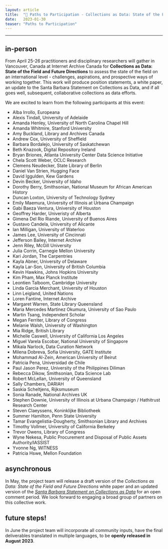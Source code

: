 ```yaml
---
layout: article
title:  "🧭 Paths to Participation - Collections as Data: State of the Field and Future Directions 🧭"
date:   2023-01-30 
teaser: "Paths to Participation"
---
```

---

## in-person

From April 25-26 practitioners and disciplinary researchers will gather in Vancouver, Canada at Internet Archive Canada for **Collections as Data: State of the Field and Future Directions** to assess the state of the field on an international level - challenges, aspirations, and prospective ways of working together. This work will produce position statements, a white paper, an update to the Santa Barbara Statement on Collections as Data, and if all goes well, subsequent, collaborative collections as data efforts. 

We are excited to learn from the following participants at this event:

- Alba Irrollo, Europeana
- Alexis Tindall, University of Adelaide
- Amanda Henley, University of North Carolina Chapel Hill
- Amanda Whitmire,	Stanford University 
- Amy Buckland,	Library and Archives Canada
- Andrew Cox,	University of Sheffield
- Barbara Bordalejo,	University of Saskatchewan
- Beth Knazook,	Digital Repository Ireland
- Bryan Briones,	Atlanta University Center Data Science Initiative
- Chela Scott Weber,	OCLC Research
- Clemens Neudecker,	State Library of Berlin
- Daniel Van Strien, Hugging Face
- David Iggulden, Kew Gardens
- Devin Becker, University of Idaho 
- Dorothy Berry, Smithsonian, National Museum for African American History
- Duncan Loxton, University of Technology Sydney
- Emily Maemura, University of Illinois at Urbana Champaign
- Gabi Baeza Ventura, University of Houston
- Geoffrey Harder, Univeristy of Alberta 
- Gimena Del Rio Riande, University of Buenos Aires
- Gustavo Candela, University of Alicante
- Ian Milligan, University of Waterloo
- James Lee, University of Cincinnati
- Jefferson Bailey, Internet Archive
- Jenn Riley, McGill University 
- Julia Corrin, Carnegie Mellon University
- Kari Jordan, The Carpentries 
- Kayla Abner, University of Delaware
- Kayla Lar-Son, University of British Columbia 
- Kevin Hawkins, Johns Hopkins University
- Kim Pham, Max Planck Institute
- Leontien Talboom, Cambridge University
- Linda Garcia Merchant, University of Houston
- Linn Leigland, United Nations
- Loren Fantine, Internet Archive
- Margaret Warren, State Library Queensland
- Maria Mercedes Martinez Okumura, University of Sao Paulo 
- Martin Tsang, Independent Scholar 
- Megan Ferriter, Library of Congress
- Melanie Walsh, University of Washington
- Mia Ridge, British Library 
- Michelle Caswell, University of California Los Angeles
- Miguel Varela Escobar, National University of Singapore
- Mikala Narlock, Data Curation Network 
- Milena Dobreva, Sofia University, GATE Institute
- Mohammad Al-Zein, American University of Beirut 
- Patricia Pena, Universidad de Chile
- Paul Jason Perez, University of the Philippines Diliman
- Rebecca Dikow, Smithsonian, Data Science Lab 
- Robert McLellan, University of Queensland
- Sally Chambers, DARIAH
- Saskia Scheltjens, Rijksmuseum
- Sonia Ranade, National Archives UK
- Stephen Downie, University of Illinois at Urbana Champaign / Hathitrust Research Center
- Steven Claeyssens, Koninklijke Bibliotheek
- Summer Hamilton, Penn State University
- Tamar Evangelistia-Dougherty, Smithsonian Library and Archives
- Timothy Vollmer, University of California Berkeley
- Trevor Owens, Library of Congress 
- Wyne Nekesa, Public Procurement and Disposal of Public Assets Authority/IASSIST
- Yvonne Ng, WITNESS
- Patricia Hswe, Mellon Foundation 

## asynchronous

In May, the project team will release a draft version of the *Collections as Data: State of the Field and Future Directions* white paper and an updated version of the [*Santa Barbara Statement on Collections as Data*](https://collectionsasdata.github.io/statement/) for an open comment period. We look forward to engaging a broad group of partners on this collective work.  

## future steps!

In June the project team will incorporate all community inputs, have the final deliverables translated in multiple languages, to be **openly released in August 2023**. 
